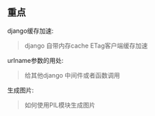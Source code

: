 重点
---
django缓存加速:
> django 自带内存cache
> ETag客户端缓存加速

urlname参数的用处:
> 给其他django 中间件或者函数调用

生成图片:
> 如何使用PIL模块生成图片